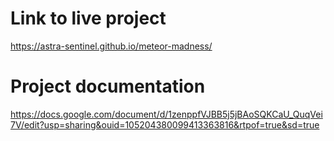 

# Link to live project
https://astra-sentinel.github.io/meteor-madness/




# Project documentation
https://docs.google.com/document/d/1zenppfVJBB5j5jBAoSQKCaU_QuqVei7V/edit?usp=sharing&ouid=105204380099413363816&rtpof=true&sd=true


